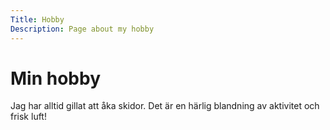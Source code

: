 ```yaml
---
Title: Hobby
Description: Page about my hobby
---
```


Min hobby
==================

Jag har alltid gillat att åka skidor. Det är en härlig blandning av aktivitet och frisk luft!